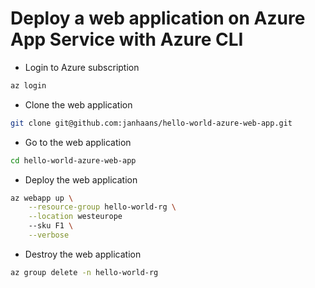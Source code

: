 # Deploy a web application on Azure App Service with Azure CLI

- Login to Azure subscription

```bash
az login
```

- Clone the web application

```bash
git clone git@github.com:janhaans/hello-world-azure-web-app.git
```

- Go to the web application

```bash
cd hello-world-azure-web-app
```

- Deploy the web application

```bash
az webapp up \
    --resource-group hello-world-rg \
    --location westeurope
    --sku F1 \
    --verbose
```

- Destroy the web application

```bash
az group delete -n hello-world-rg
```
